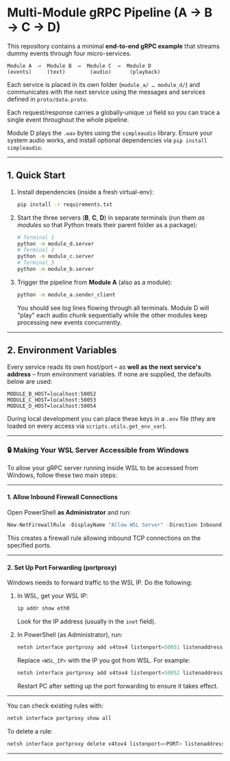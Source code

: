 # Multi-Module gRPC Pipeline (A → B → C → D)

This repository contains a minimal **end-to-end gRPC example** that streams dummy events through four micro-services.

```
Module A  →  Module B  →  Module C  →  Module D
(events)     (text)        (audio)      (playback)
```

Each service is placed in its own folder (`module_a/ … module_d/`) and communicates with the next service using the messages and services defined in `proto/data.proto`.

Each request/response carries a globally‐unique `id` field so you can trace a single event throughout the whole pipeline.

Module D plays the `.wav` bytes using the `simpleaudio` library. Ensure your system audio works, and install optional dependencies via `pip install simpleaudio`.

---
## 1. Quick Start

1.  Install dependencies (inside a fresh virtual-env):
    ```bash
    pip install -r requirements.txt
    ```

2.  Start the three servers (**B**, **C**, **D**) in separate terminals (run them *as modules* so that Python treats their parent folder as a package):
    ```bash
    # Terminal 1
    python -m module_d.server
    # Terminal 2
    python -m module_c.server
    # Terminal 3
    python -m module_b.server
    ```
3.  Trigger the pipeline from **Module A** (also as a module):
    ```bash
    python -m module_a.sender_client
    ```
    You should see log lines flowing through all terminals. Module D will "play" each audio chunk sequentially while the other modules keep processing new events concurrently.

---
## 2. Environment Variables

Every service reads its own host/port – as **well as the next service's address** – from environment variables. If none are supplied, the defaults below are used:

```
MODULE_B_HOST=localhost:50052
MODULE_C_HOST=localhost:50053
MODULE_D_HOST=localhost:50054
```

During local development you can place these keys in a `.env` file (they are loaded on every access via `scripts.utils.get_env_var`).

---
### 🔒 Making Your WSL Server Accessible from Windows

To allow your gRPC server running inside WSL to be accessed from Windows, follow these two main steps:

---

#### 1. Allow Inbound Firewall Connections

Open PowerShell **as Administrator** and run:

```powershell
New-NetFirewallRule -DisplayName "Allow WSL Server" -Direction Inbound -LocalPort 50052,50053,50054 -Protocol TCP -Action Allow
```

This creates a firewall rule allowing inbound TCP connections on the specified ports.

---

#### 2. Set Up Port Forwarding (portproxy)

Windows needs to forward traffic to the WSL IP. Do the following:

1. In WSL, get your WSL IP:

   ```bash
   ip addr show eth0
   ```

   Look for the IP address (usually in the `inet` field).

2. In PowerShell (as Administrator), run:

   ```powershell
   netsh interface portproxy add v4tov4 listenport=50051 listenaddress=0.0.0.0 connectport=50051 connectaddress=<WSL_IP>
   ```

   Replace `<WSL_IP>` with the IP you got from WSL.
   For example:

   ```powershell
   netsh interface portproxy add v4tov4 listenport=50052 listenaddress=0.0.0.0 connectport=50052 connectaddress=172.30.66.160
   ```

    Restart PC after setting up the port forwarding to ensure it takes effect.
---

You can check existing rules with:

```powershell
netsh interface portproxy show all
```

To delete a rule:

```powershell
netsh interface portproxy delete v4tov4 listenport=<PORT> listenaddress=0.0.0.0
```

---
